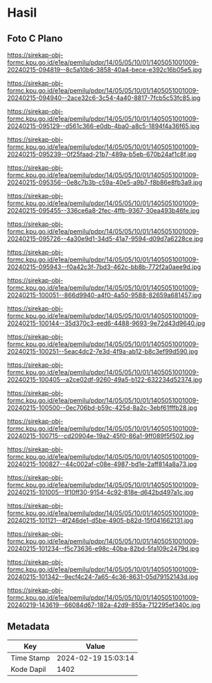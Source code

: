 # Hasil

## Foto C Plano

https://sirekap-obj-formc.kpu.go.id/e1ea/pemilu/pdpr/14/05/05/10/01/1405051001009-20240215-094819--8c5a10b6-3858-40a4-bece-e392c16b05e5.jpg

https://sirekap-obj-formc.kpu.go.id/e1ea/pemilu/pdpr/14/05/05/10/01/1405051001009-20240215-094940--2ace32c6-3c54-4a40-8817-7fcb5c53fc85.jpg

https://sirekap-obj-formc.kpu.go.id/e1ea/pemilu/pdpr/14/05/05/10/01/1405051001009-20240215-095129--d561c366-e0db-4ba0-a8c5-1894f4a36f65.jpg

https://sirekap-obj-formc.kpu.go.id/e1ea/pemilu/pdpr/14/05/05/10/01/1405051001009-20240215-095239--0f25faad-21b7-489a-b5eb-670b24af1c8f.jpg

https://sirekap-obj-formc.kpu.go.id/e1ea/pemilu/pdpr/14/05/05/10/01/1405051001009-20240215-095356--0e8c7b3b-c59a-40e5-a9b7-f8b86e8fb3a9.jpg

https://sirekap-obj-formc.kpu.go.id/e1ea/pemilu/pdpr/14/05/05/10/01/1405051001009-20240215-095455--336ce6a8-2fec-4ffb-9367-30ea493b46fe.jpg

https://sirekap-obj-formc.kpu.go.id/e1ea/pemilu/pdpr/14/05/05/10/01/1405051001009-20240215-095726--4a30e9d1-34d5-41a7-9594-d09d7a6228ce.jpg

https://sirekap-obj-formc.kpu.go.id/e1ea/pemilu/pdpr/14/05/05/10/01/1405051001009-20240215-095943--f0a42c3f-7bd3-462c-bb8b-772f2a0aee9d.jpg

https://sirekap-obj-formc.kpu.go.id/e1ea/pemilu/pdpr/14/05/05/10/01/1405051001009-20240215-100051--866d9940-a4f0-4a50-9588-82659a681457.jpg

https://sirekap-obj-formc.kpu.go.id/e1ea/pemilu/pdpr/14/05/05/10/01/1405051001009-20240215-100144--35d370c3-eed6-4488-9693-9e72d43d9640.jpg

https://sirekap-obj-formc.kpu.go.id/e1ea/pemilu/pdpr/14/05/05/10/01/1405051001009-20240215-100251--5eac4dc2-7e3d-4f9a-ab12-b8c3ef99d590.jpg

https://sirekap-obj-formc.kpu.go.id/e1ea/pemilu/pdpr/14/05/05/10/01/1405051001009-20240215-100405--a2ce02df-9260-49a5-b122-632234d52374.jpg

https://sirekap-obj-formc.kpu.go.id/e1ea/pemilu/pdpr/14/05/05/10/01/1405051001009-20240215-100500--0ec706bd-b59c-425d-8a2c-3ebf61fffb28.jpg

https://sirekap-obj-formc.kpu.go.id/e1ea/pemilu/pdpr/14/05/05/10/01/1405051001009-20240215-100715--cd20904e-19a2-45f0-86a1-9ff089f5f502.jpg

https://sirekap-obj-formc.kpu.go.id/e1ea/pemilu/pdpr/14/05/05/10/01/1405051001009-20240215-100827--44c002af-c08e-4987-bd1e-2aff814a8a73.jpg

https://sirekap-obj-formc.kpu.go.id/e1ea/pemilu/pdpr/14/05/05/10/01/1405051001009-20240215-101005--1f10ff30-9154-4c92-818e-d642bd497a1c.jpg

https://sirekap-obj-formc.kpu.go.id/e1ea/pemilu/pdpr/14/05/05/10/01/1405051001009-20240215-101121--4f246de1-d5be-4905-b82d-15f041662131.jpg

https://sirekap-obj-formc.kpu.go.id/e1ea/pemilu/pdpr/14/05/05/10/01/1405051001009-20240215-101234--f5c73636-e98c-40ba-82bd-5fa109c2479d.jpg

https://sirekap-obj-formc.kpu.go.id/e1ea/pemilu/pdpr/14/05/05/10/01/1405051001009-20240215-101342--9ecf4c24-7a65-4c36-8631-05d79152143d.jpg

https://sirekap-obj-formc.kpu.go.id/e1ea/pemilu/pdpr/14/05/05/10/01/1405051001009-20240219-143619--66084d67-182a-42d9-855a-712295ef340c.jpg


## Metadata

| Key        | Value               |
| ---------- | ------------------- |
| Time Stamp | 2024-02-19 15:03:14 |
| Kode Dapil | 1402                |



